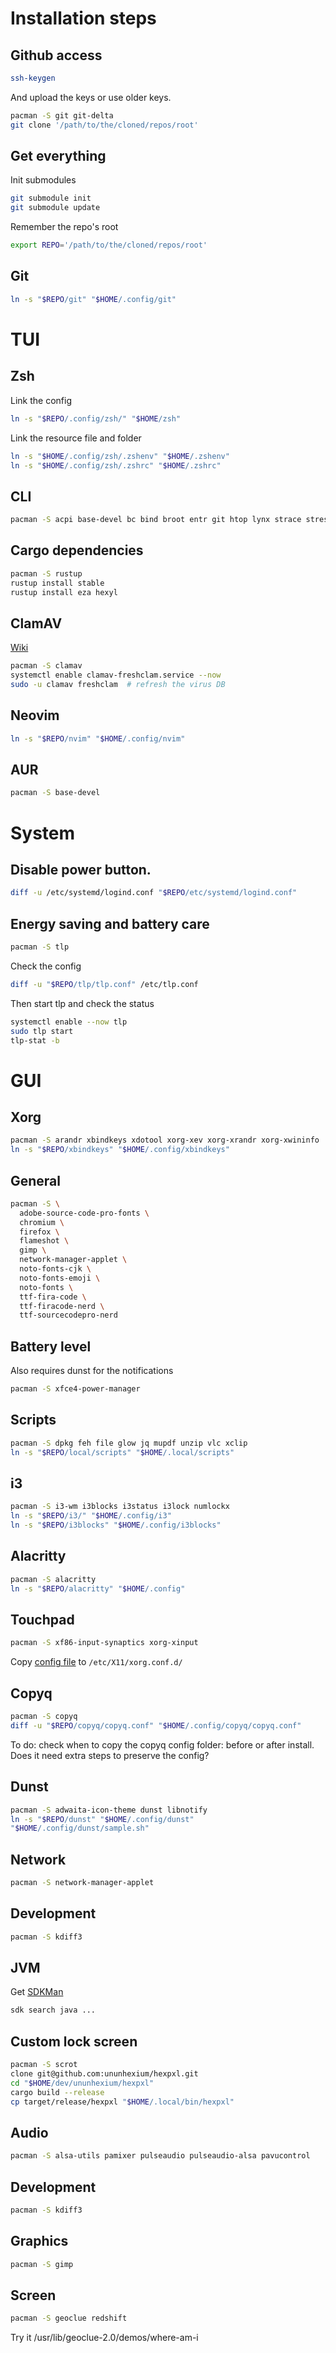 # Installation steps

## Github access

```sh
ssh-keygen
```

And upload the keys or use older keys.

```sh
pacman -S git git-delta
git clone '/path/to/the/cloned/repos/root'
```

## Get everything

Init submodules

```bash
git submodule init
git submodule update
```

Remember the repo's root

```sh
export REPO='/path/to/the/cloned/repos/root'
```

## Git

```sh
ln -s "$REPO/git" "$HOME/.config/git"
```

# TUI

## Zsh

Link the config

```sh
ln -s "$REPO/.config/zsh/" "$HOME/zsh"
```

Link the resource file and folder

```sh
ln -s "$HOME/.config/zsh/.zshenv" "$HOME/.zshenv"
ln -s "$HOME/.config/zsh/.zshrc" "$HOME/.zshrc"
```

## CLI

```sh
pacman -S acpi base-devel bc bind broot entr git htop lynx strace stress tldr unzip zip
```

## Cargo dependencies

```sh
pacman -S rustup
rustup install stable
rustup install eza hexyl
```

## ClamAV

[Wiki](https://wiki.archlinux.org/title/ClamAV)

```sh
pacman -S clamav
systemctl enable clamav-freshclam.service --now
sudo -u clamav freshclam  # refresh the virus DB
```

## Neovim

```sh
ln -s "$REPO/nvim" "$HOME/.config/nvim"
```

## AUR

```sh
pacman -S base-devel
```

# System

## Disable power button.

```sh
diff -u /etc/systemd/logind.conf "$REPO/etc/systemd/logind.conf"
```

## Energy saving and battery care

```sh
pacman -S tlp
```

Check the config

```sh
diff -u "$REPO/tlp/tlp.conf" /etc/tlp.conf
```

Then start tlp and check the status

```sh
systemctl enable --now tlp
sudo tlp start
tlp-stat -b
```

# GUI

## Xorg

```sh
pacman -S arandr xbindkeys xdotool xorg-xev xorg-xrandr xorg-xwininfo
ln -s "$REPO/xbindkeys" "$HOME/.config/xbindkeys"
```

## General

```sh
pacman -S \
  adobe-source-code-pro-fonts \
  chromium \
  firefox \
  flameshot \
  gimp \
  network-manager-applet \
  noto-fonts-cjk \
  noto-fonts-emoji \
  noto-fonts \
  ttf-fira-code \
  ttf-firacode-nerd \
  ttf-sourcecodepro-nerd
```

## Battery level

Also requires dunst for the notifications

```sh
pacman -S xfce4-power-manager
```

## Scripts

```sh
pacman -S dpkg feh file glow jq mupdf unzip vlc xclip
ln -s "$REPO/local/scripts" "$HOME/.local/scripts"
```

## i3

```sh
pacman -S i3-wm i3blocks i3status i3lock numlockx
ln -s "$REPO/i3/" "$HOME/.config/i3"
ln -s "$REPO/i3blocks" "$HOME/.config/i3blocks"
```

## Alacritty

```sh
pacman -S alacritty
ln -s "$REPO/alacritty" "$HOME/.config"
```

## Touchpad

```sh
pacman -S xf86-input-synaptics xorg-xinput
```

Copy [config file](xorg/70-synaptics.conf) to `/etc/X11/xorg.conf.d/`

## Copyq

```sh
pacman -S copyq
diff -u "$REPO/copyq/copyq.conf" "$HOME/.config/copyq/copyq.conf"
```

To do: check when to copy the copyq config folder: before or after install. Does it need extra steps to preserve the config?


## Dunst

```sh
pacman -S adwaita-icon-theme dunst libnotify
ln -s "$REPO/dunst" "$HOME/.config/dunst"
"$HOME/.config/dunst/sample.sh"
```

## Network

```sh
pacman -S network-manager-applet
```

## Development

```sh
pacman -S kdiff3
```

## JVM

Get [SDKMan](https://sdkman.io/)

```sh
sdk search java ...
```

## Custom lock screen

```sh
pacman -S scrot 
clone git@github.com:ununhexium/hexpxl.git
cd "$HOME/dev/ununhexium/hexpxl"
cargo build --release
cp target/release/hexpxl "$HOME/.local/bin/hexpxl"
```

## Audio

```sh
pacman -S alsa-utils pamixer pulseaudio pulseaudio-alsa pavucontrol
```

## Development

```sh
pacman -S kdiff3
```

## Graphics

```sh
pacman -S gimp
```

## Screen

```sh
pacman -S geoclue redshift
```

Try it
/usr/lib/geoclue-2.0/demos/where-am-i

